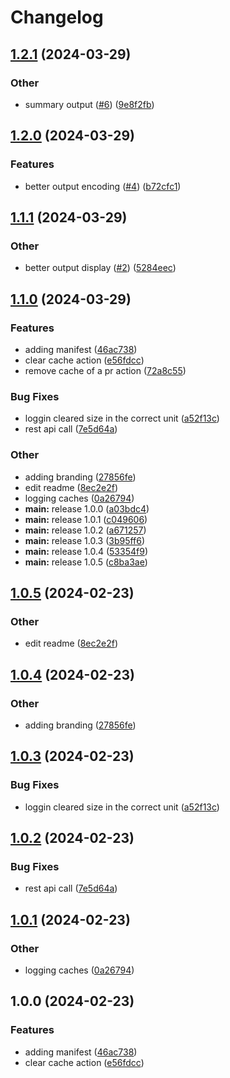 # Changelog

## [1.2.1](https://github.com/TheAngularGuy/clear-cache-of-pull-request/compare/v1.2.0...v1.2.1) (2024-03-29)


### Other

* summary output ([#6](https://github.com/TheAngularGuy/clear-cache-of-pull-request/issues/6)) ([9e8f2fb](https://github.com/TheAngularGuy/clear-cache-of-pull-request/commit/9e8f2fbc3c7d52fc625c783c2c9c052201675f83))

## [1.2.0](https://github.com/TheAngularGuy/clear-cache-of-pull-request/compare/v1.1.1...v1.2.0) (2024-03-29)


### Features

* better output encoding ([#4](https://github.com/TheAngularGuy/clear-cache-of-pull-request/issues/4)) ([b72cfc1](https://github.com/TheAngularGuy/clear-cache-of-pull-request/commit/b72cfc1f367dff349b2d5df4eced712978e220a6))

## [1.1.1](https://github.com/TheAngularGuy/clear-cache-of-pull-request/compare/v1.1.0...v1.1.1) (2024-03-29)


### Other

* better output display ([#2](https://github.com/TheAngularGuy/clear-cache-of-pull-request/issues/2)) ([5284eec](https://github.com/TheAngularGuy/clear-cache-of-pull-request/commit/5284eec4300c63041a0826b8d4e8f2d85ec51bc5))

## [1.1.0](https://github.com/TheAngularGuy/clear-cache-of-pull-request/compare/v1.0.5...v1.1.0) (2024-03-29)


### Features

* adding manifest ([46ac738](https://github.com/TheAngularGuy/clear-cache-of-pull-request/commit/46ac7387ecd890f35496cf76dd219307c1f36ec1))
* clear cache action ([e56fdcc](https://github.com/TheAngularGuy/clear-cache-of-pull-request/commit/e56fdcc3e36820233ceba9ca8a634c13284d3a22))
* remove cache of a pr action ([72a8c55](https://github.com/TheAngularGuy/clear-cache-of-pull-request/commit/72a8c556620673b47f5efa7852bf663fee63cd21))


### Bug Fixes

* loggin cleared size in the correct unit ([a52f13c](https://github.com/TheAngularGuy/clear-cache-of-pull-request/commit/a52f13c4c2a8598a7ce9c1fd989955b39074b74d))
* rest api call ([7e5d64a](https://github.com/TheAngularGuy/clear-cache-of-pull-request/commit/7e5d64a210ea0657d9cce1104b1714580e6ed381))


### Other

* adding branding ([27856fe](https://github.com/TheAngularGuy/clear-cache-of-pull-request/commit/27856fea63b29d846c5151c7532d11b5aa288ae0))
* edit readme ([8ec2e2f](https://github.com/TheAngularGuy/clear-cache-of-pull-request/commit/8ec2e2f4935a716556e28c45d11c0b291f8de314))
* logging caches ([0a26794](https://github.com/TheAngularGuy/clear-cache-of-pull-request/commit/0a26794b72900aa06f0f90b9decdc372ec91346c))
* **main:** release 1.0.0 ([a03bdc4](https://github.com/TheAngularGuy/clear-cache-of-pull-request/commit/a03bdc443c978a74e1eab94825125dea44d0bc07))
* **main:** release 1.0.1 ([c049606](https://github.com/TheAngularGuy/clear-cache-of-pull-request/commit/c049606e0c05a22650a375c410fb09db5621cf8e))
* **main:** release 1.0.2 ([a671257](https://github.com/TheAngularGuy/clear-cache-of-pull-request/commit/a6712575b99186f72a9f986be8f4c54dd96b0c5d))
* **main:** release 1.0.3 ([3b95ff6](https://github.com/TheAngularGuy/clear-cache-of-pull-request/commit/3b95ff6152a84cdbd616820a30efdf309662894c))
* **main:** release 1.0.4 ([53354f9](https://github.com/TheAngularGuy/clear-cache-of-pull-request/commit/53354f9af54bd74f74b513ca6b515b3e860299c1))
* **main:** release 1.0.5 ([c8ba3ae](https://github.com/TheAngularGuy/clear-cache-of-pull-request/commit/c8ba3aec6231b6cd74a06d2fe0e823df6f14c28d))

## [1.0.5](https://github.com/TheAngularGuy/clear-cache-by-prefix-action/compare/v1.0.4...v1.0.5) (2024-02-23)


### Other

* edit readme ([8ec2e2f](https://github.com/TheAngularGuy/clear-cache-by-prefix-action/commit/8ec2e2f4935a716556e28c45d11c0b291f8de314))

## [1.0.4](https://github.com/TheAngularGuy/clear-cache-by-prefix-action/compare/v1.0.3...v1.0.4) (2024-02-23)


### Other

* adding branding ([27856fe](https://github.com/TheAngularGuy/clear-cache-by-prefix-action/commit/27856fea63b29d846c5151c7532d11b5aa288ae0))

## [1.0.3](https://github.com/TheAngularGuy/clear-cache-by-prefix-action/compare/v1.0.2...v1.0.3) (2024-02-23)


### Bug Fixes

* loggin cleared size in the correct unit ([a52f13c](https://github.com/TheAngularGuy/clear-cache-by-prefix-action/commit/a52f13c4c2a8598a7ce9c1fd989955b39074b74d))

## [1.0.2](https://github.com/TheAngularGuy/clear-cache-by-prefix-action/compare/v1.0.1...v1.0.2) (2024-02-23)


### Bug Fixes

* rest api call ([7e5d64a](https://github.com/TheAngularGuy/clear-cache-by-prefix-action/commit/7e5d64a210ea0657d9cce1104b1714580e6ed381))

## [1.0.1](https://github.com/TheAngularGuy/clear-cache-by-prefix-action/compare/v1.0.0...v1.0.1) (2024-02-23)


### Other

* logging caches ([0a26794](https://github.com/TheAngularGuy/clear-cache-by-prefix-action/commit/0a26794b72900aa06f0f90b9decdc372ec91346c))

## 1.0.0 (2024-02-23)


### Features

* adding manifest ([46ac738](https://github.com/TheAngularGuy/clear-cache-by-prefix-action/commit/46ac7387ecd890f35496cf76dd219307c1f36ec1))
* clear cache action ([e56fdcc](https://github.com/TheAngularGuy/clear-cache-by-prefix-action/commit/e56fdcc3e36820233ceba9ca8a634c13284d3a22))
